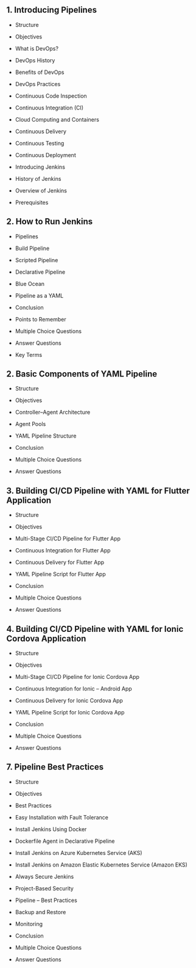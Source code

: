 ## **1. Introducing Pipelines**

- Structure
    
- Objectives
    
- What is DevOps?
    
- DevOps History
    
- Benefits of DevOps
    
- DevOps Practices
    
- Continuous Code Inspection
    
- Continuous Integration (CI)
    
- Cloud Computing and Containers
    
- Continuous Delivery
    
- Continuous Testing
    
- Continuous Deployment
    
- Introducing Jenkins
    
- History of Jenkins
    
- Overview of Jenkins
    
- Prerequisites
    
## 2.  How to Run Jenkins

- Pipelines
    
- Build Pipeline
    
- Scripted Pipeline
    
- Declarative Pipeline
    
- Blue Ocean
    
- Pipeline as a YAML
    
- Conclusion
    
- Points to Remember
    
- Multiple Choice Questions
    
- Answer Questions
    
- Key Terms

## **2. Basic Components of YAML Pipeline**

- Structure
    
- Objectives
    
- Controller–Agent Architecture
    
- Agent Pools
    
- YAML Pipeline Structure
    
- Conclusion
    
- Multiple Choice Questions
    
- Answer Questions

## **3. Building CI/CD Pipeline with YAML for Flutter Application**

- Structure
    
- Objectives
    
- Multi-Stage CI/CD Pipeline for Flutter App
    
- Continuous Integration for Flutter App
    
- Continuous Delivery for Flutter App
    
- YAML Pipeline Script for Flutter App
    
- Conclusion
    
- Multiple Choice Questions
    
- Answer Questions

## **4. Building CI/CD Pipeline with YAML for Ionic Cordova Application**

- Structure
    
- Objectives
    
- Multi-Stage CI/CD Pipeline for Ionic Cordova App
    
- Continuous Integration for Ionic – Android App
    
- Continuous Delivery for Ionic Cordova App
    
- YAML Pipeline Script for Ionic Cordova App
    
- Conclusion
    
- Multiple Choice Questions
    
- Answer Questions

## **7. Pipeline Best Practices**

- Structure
    
- Objectives
    
- Best Practices
    
- Easy Installation with Fault Tolerance
    
- Install Jenkins Using Docker
    
- Dockerfile Agent in Declarative Pipeline
    
- Install Jenkins on Azure Kubernetes Service (AKS)
    
- Install Jenkins on Amazon Elastic Kubernetes Service (Amazon EKS)
    
- Always Secure Jenkins
    
- Project-Based Security
    
- Pipeline – Best Practices
    
- Backup and Restore
    
- Monitoring
    
- Conclusion
    
- Multiple Choice Questions
    
- Answer Questions